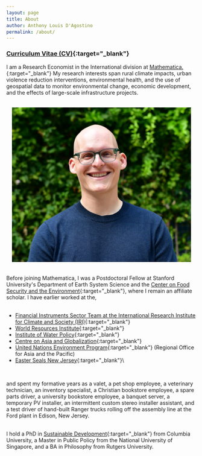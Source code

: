 ```yaml
---
layout: page
title: About
author: Anthony Louis D'Agostino
permalink: /about/
---
```


### [Curriculum Vitae (CV)]("/data_files/ALDAgostino-CV_Short.pdf"){:target="_blank"}

I am a Research Economist in the International division at [Mathematica.](https://www.mathematica.org/){:target="_blank"} My research interests span rural climate impacts, urban violence reduction interventions, environmental health, and the use of geospatial data to monitor environmental change, economic development, and the effects of large-scale infrastructure projects.\
<br>

<div style="text-align: center"><img src="/imgs/DAgostino_Headshot.jpg" alt="headshot" width="475" class="center"/></div>
<br>


Before joining Mathematica, I was a Postdoctoral Fellow at Stanford University's Department of Earth System Science and the [Center on Food Security and the Environment](http://fse.fsi.stanford.edu/){:target="_blank"}, where I remain an affiliate scholar. I have earlier worked at the,\
<br>

- [Financial Instruments Sector Team at the International Research Institute for Climate and Society (IRI)](https://iri.columbia.edu/our-expertise/financial-instruments/){:target="_blank"}
- [World Resources Institute](http://www.wri.org/){:target="_blank"}
- [Institute of Water Policy](http://lkyspp.nus.edu.sg/iwp/){:target="_blank"}
- [Centre on Asia and Globalization](http://lkyspp.nus.edu.sg/cag/){:target="_blank"}
- [United Nations Environment Program](http://www.unep.org/asiapacific/){:target="_blank"} (Regional Office for Asia and the Pacific)
- [Easter Seals New Jersey](http://www.easterseals.com/nj/){:target="_blank"}\
<br>

and spent my formative years as a valet, a pet shop employee, a veterinary technician, an inventory specialist, a Christian bookstore employee, a spare parts driver, a university bookstore employee, a banquet server, a temporary PV installer, an intermittent custom stereo installer assistant, and a test driver of hand-built Ranger trucks rolling off the assembly line at the Ford plant in Edison, New Jersey.\
<br>

I hold a PhD in [Sustainable Development](https://www.sipa.columbia.edu/sipa-education/phd-sustainable-development){:target="_blank"} from Columbia University, a Master in Public Policy from the National University of Singapore, and a BA in Philosophy from Rutgers University.
